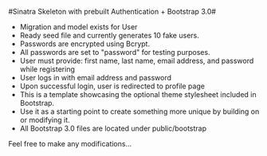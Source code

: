 #Sinatra Skeleton with prebuilt Authentication + Bootstrap 3.0#

 - Migration and model exists for User
 - Ready seed file and currently generates 10 fake users.
 - Passwords are encrypted using Bcrypt.
 - All passwords are set to "password" for testing purposes.
 - User must provide: first name, last name, email address, and password while registering
 - User logs in with email address and password
 - Upon successful login, user is redirected to profile page
 - This is a template showcasing the optional theme stylesheet included in Bootstrap.
 - Use it as a starting point to create something more unique by building on or modifying it.
 - All Bootstrap 3.0 files are located under public/bootstrap

Feel free to make any modifications... 

